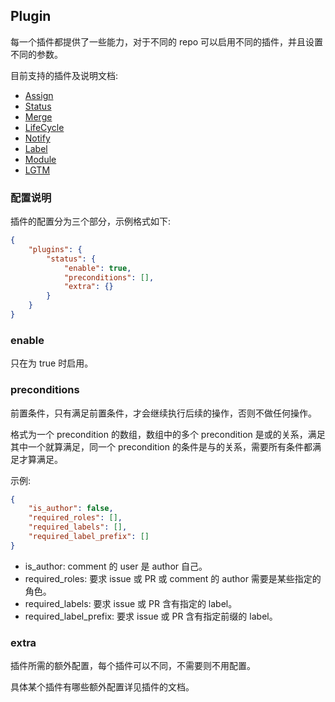 ## Plugin

每一个插件都提供了一些能力，对于不同的 repo 可以启用不同的插件，并且设置不同的参数。

目前支持的插件及说明文档:

* [Assign](/plugin/assign)
* [Status](/plugin/status)
* [Merge](/plugin/merge)
* [LifeCycle](/plugin/lifecycle)
* [Notify](/plugin/notify)
* [Label](/plugin/label)
* [Module](/plugin/module)
* [LGTM](/plugin/lgtm)

### 配置说明

插件的配置分为三个部分，示例格式如下:

```json
{
    "plugins": {
        "status": {
            "enable": true,
            "preconditions": [],
            "extra": {}
        }
    }
}
```

### enable

只在为 true 时启用。

### preconditions

前置条件，只有满足前置条件，才会继续执行后续的操作，否则不做任何操作。

格式为一个 precondition 的数组，数组中的多个 precondition 是或的关系，满足其中一个就算满足，同一个 precondition 的条件是与的关系，需要所有条件都满足才算满足。

示例:

```json
{
    "is_author": false,
    "required_roles": [],
    "required_labels": [],
    "required_label_prefix": []
}
```

* is_author: comment 的 user 是 author 自己。
* required_roles: 要求 issue 或 PR 或 comment 的 author 需要是某些指定的角色。
* required_labels: 要求 issue 或 PR 含有指定的 label。
* required_label_prefix: 要求 issue 或 PR 含有指定前缀的 label。

### extra

插件所需的额外配置，每个插件可以不同，不需要则不用配置。

具体某个插件有哪些额外配置详见插件的文档。
